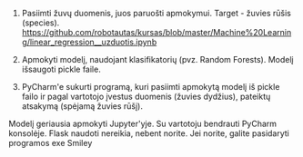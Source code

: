 1. Pasiimti žuvų duomenis, juos paruošti apmokymui. Target - žuvies rūšis (species). https://github.com/robotautas/kursas/blob/master/Machine%20Learning/linear_regression__uzduotis.ipynb

2. Apmokyti modelį, naudojant klasifikatorių (pvz. Random Forests). Modelį išsaugoti pickle faile.

3. PyCharm'e sukurti programą, kuri pasiimti apmokytą modelį iš pickle failo ir pagal vartotojo įvestus duomenis (žuvies dydžius), pateiktų atsakymą (spėjamą žuvies rūšį).

Modelį geriausia apmokyti Jupyter'yje. Su vartotoju bendrauti PyCharm konsolėje. Flask naudoti nereikia, nebent norite. Jei norite, galite pasidaryti programos exe Smiley